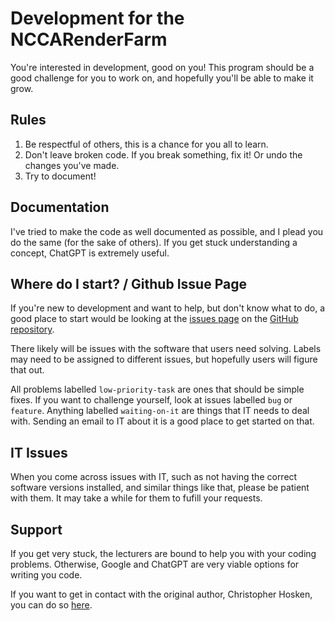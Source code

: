 # Development for the NCCARenderFarm
You're interested in development, good on you! This program should be a good challenge for you to work on, and hopefully you'll be able to make it grow.

## Rules
1. Be respectful of others, this is a chance for you all to learn.
2. Don't leave broken code. If you break something, fix it! Or undo the changes you've made.
3. Try to document!

## Documentation
I've tried to make the code as well documented as possible, and I plead you do the same (for the sake of others). If you get stuck understanding a concept, ChatGPT is extremely useful.

## Where do I start? / Github Issue Page
If you're new to development and want to help, but don't know what to do, a good place to start would be looking at the [issues page](https://github.com/cjhosken/NCCARenderFarmTools/issues) on the [GitHub repository](https://github.com/cjhosken/NCCARenderFarmTools).

There likely will be issues with the software that users need solving. Labels may need to be assigned to different issues, but hopefully users will figure that out.

All problems labelled ```low-priority-task``` are ones that should be simple fixes. If you want to challenge yourself, look at issues labelled `bug` or `feature`. Anything labelled `waiting-on-it` are things that IT needs to deal with. Sending an email to IT about it is a good place to get started on that.

## IT Issues
When you come across issues with IT, such as not having the correct software versions installed, and similar things like that, please be patient with them. It may take a while for them to fufill your requests.

## Support
If you get very stuck, the lecturers are bound to help you with your coding problems. Otherwise, Google and ChatGPT are very viable options for writing you code.

If you want to get in contact with the original author, Christopher Hosken, you can do so [here](mailto:hoskenchristopher@gmail.com).